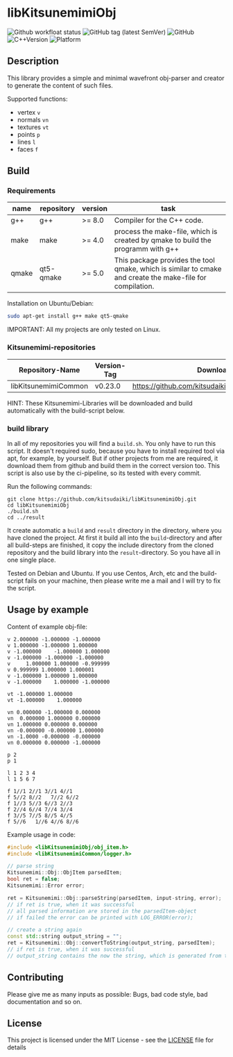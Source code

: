# libKitsunemimiObj

![Github workfloat status](https://img.shields.io/github/actions/workflow/status/kitsudaiki/libKitsunemimiObj/build_test.yml?branch=develop&style=flat-square&label=build%20and%20test)
![GitHub tag (latest SemVer)](https://img.shields.io/github/v/tag/kitsudaiki/libKitsunemimiObj?label=version&style=flat-square)
![GitHub](https://img.shields.io/github/license/kitsudaiki/libKitsunemimiObj?style=flat-square)
![C++Version](https://img.shields.io/badge/c%2B%2B-17-blue?style=flat-square)
![Platform](https://img.shields.io/badge/platform-Linux--x64-lightgrey?style=flat-square)

## Description

This library provides a simple and minimal wavefront obj-parser and creator to generate the content of such files.

Supported functions:

- vertex `v`
- normals `vn`
- textures `vt`
- points `p`
- lines `l`
- faces `f`


## Build

### Requirements

name | repository | version | task
--- | --- | --- | ---
g++ | g++ | >= 8.0 | Compiler for the C++ code.
make | make | >= 4.0 | process the make-file, which is created by qmake to build the programm with g++
qmake | qt5-qmake | >= 5.0 | This package provides the tool qmake, which is similar to cmake and create the make-file for compilation.

Installation on Ubuntu/Debian:

```bash
sudo apt-get install g++ make qt5-qmake
```

IMPORTANT: All my projects are only tested on Linux. 

### Kitsunemimi-repositories

Repository-Name | Version-Tag | Download-Path
--- | --- | ---
libKitsunemimiCommon | v0.23.0 |  https://github.com/kitsudaiki/libKitsunemimiCommon.git

HINT: These Kitsunemimi-Libraries will be downloaded and build automatically with the build-script below.

### build library

In all of my repositories you will find a `build.sh`. You only have to run this script. It doesn't required sudo, because you have to install required tool via apt, for example, by yourself. But if other projects from me are required, it download them from github and build them in the correct version too. This script is also use by the ci-pipeline, so its tested with every commit.


Run the following commands:

```
git clone https://github.com/kitsudaiki/libKitsunemimiObj.git
cd libKitsunemimiObj
./build.sh
cd ../result
```

It create automatic a `build` and `result` directory in the directory, where you have cloned the project. At first it build all into the `build`-directory and after all build-steps are finished, it copy the include directory from the cloned repository and the build library into the `result`-directory. So you have all in one single place.

Tested on Debian and Ubuntu. If you use Centos, Arch, etc and the build-script fails on your machine, then please write me a mail and I will try to fix the script.

## Usage by example

Content of example obj-file:

```
v 2.000000 -1.000000 -1.000000
v 1.000000 -1.000000 1.000000
v -1.000000    -1.000000 1.000000
v -1.000000 -1.000000 -1.000000
v     1.000000 1.000000 -0.999999
v 0.999999 1.000000 1.000001
v -1.000000 1.000000 1.000000
v -1.000000    1.000000 -1.000000

vt -1.000000 1.000000
vt -1.000000    1.000000

vn 0.000000 -1.000000 0.000000
vn  0.000000 1.000000 0.000000
vn 1.000000 0.000000 0.000000
vn -0.000000 -0.000000 1.000000
vn -1.0000 -0.000000 -0.000000
vn 0.000000 0.000000 -1.000000

p 2
p 1

l 1 2 3 4
l 1 5 6 7

f 1//1 2//1 3//1 4//1
f 5//2 8//2   7//2 6//2
f 1//3 5//3 6//3 2//3
f 2//4 6//4 7//4 3//4
f 3//5 7//5 8//5 4//5
f 5//6   1//6 4//6 8//6
```

Example usage in code:

```cpp
#include <libKitsunemimiObj/obj_item.h>
#include <libKitsunemimiCommon/logger.h>

// parse string
Kitsunemimi::Obj::ObjItem parsedItem;
bool ret = false;
Kitsunemimi::Error error;

ret = Kitsunemimi::Obj::parseString(parsedItem, input-string, error);
// if ret is true, when it was successful
// all parsed information are stored in the parsedItem-object
// if failed the error can be printed with LOG_ERROR(error);

// create a string again
const std::string output_string = "";
ret = Kitsunemimi::Obj::convertToString(output_string, parsedItem);
// if ret is true, when it was successful
// output_string contains the now the string, which is generated from the parsedItem-object

```


## Contributing

Please give me as many inputs as possible: Bugs, bad code style, bad documentation and so on.

## License

This project is licensed under the MIT License - see the [LICENSE](LICENSE) file for details

